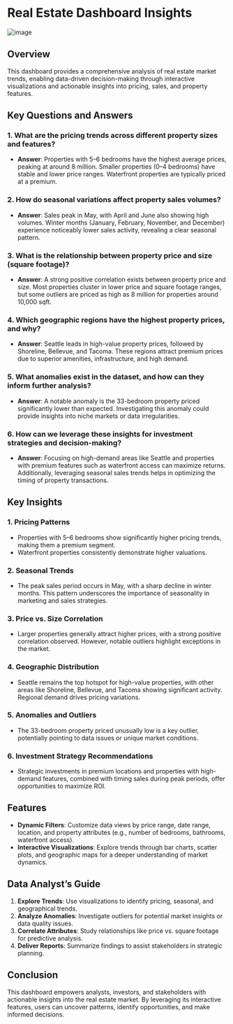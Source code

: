# Real Estate Dashboard Insights
![image](https://github.com/user-attachments/assets/a3175886-c75e-45ca-ad4f-06e337b9fd9d)
## Overview
This dashboard provides a comprehensive analysis of real estate market trends, enabling data-driven decision-making through interactive visualizations and actionable insights into pricing, sales, and property features.

## Key Questions and Answers

### 1. What are the pricing trends across different property sizes and features?
- **Answer**: Properties with 5–6 bedrooms have the highest average prices, peaking at around 8 million. Smaller properties (0–4 bedrooms) have stable and lower price ranges. Waterfront properties are typically priced at a premium.

### 2. How do seasonal variations affect property sales volumes?
- **Answer**: Sales peak in May, with April and June also showing high volumes. Winter months (January, February, November, and December) experience noticeably lower sales activity, revealing a clear seasonal pattern.

### 3. What is the relationship between property price and size (square footage)?
- **Answer**: A strong positive correlation exists between property price and size. Most properties cluster in lower price and square footage ranges, but some outliers are priced as high as 8 million for properties around 10,000 sqft.

### 4. Which geographic regions have the highest property prices, and why?
- **Answer**: Seattle leads in high-value property prices, followed by Shoreline, Bellevue, and Tacoma. These regions attract premium prices due to superior amenities, infrastructure, and high demand.

### 5. What anomalies exist in the dataset, and how can they inform further analysis?
- **Answer**: A notable anomaly is the 33-bedroom property priced significantly lower than expected. Investigating this anomaly could provide insights into niche markets or data irregularities.

### 6. How can we leverage these insights for investment strategies and decision-making?
- **Answer**: Focusing on high-demand areas like Seattle and properties with premium features such as waterfront access can maximize returns. Additionally, leveraging seasonal sales trends helps in optimizing the timing of property transactions.

## Key Insights

### 1. Pricing Patterns
- Properties with 5–6 bedrooms show significantly higher pricing trends, making them a premium segment.
- Waterfront properties consistently demonstrate higher valuations.

### 2. Seasonal Trends
- The peak sales period occurs in May, with a sharp decline in winter months. This pattern underscores the importance of seasonality in marketing and sales strategies.

### 3. Price vs. Size Correlation
- Larger properties generally attract higher prices, with a strong positive correlation observed. However, notable outliers highlight exceptions in the market.

### 4. Geographic Distribution
- Seattle remains the top hotspot for high-value properties, with other areas like Shoreline, Bellevue, and Tacoma showing significant activity. Regional demand drives pricing variations.

### 5. Anomalies and Outliers
- The 33-bedroom property priced unusually low is a key outlier, potentially pointing to data issues or unique market conditions.

### 6. Investment Strategy Recommendations
- Strategic investments in premium locations and properties with high-demand features, combined with timing sales during peak periods, offer opportunities to maximize ROI.

## Features
- **Dynamic Filters**: Customize data views by price range, date range, location, and property attributes (e.g., number of bedrooms, bathrooms, waterfront access).
- **Interactive Visualizations**: Explore trends through bar charts, scatter plots, and geographic maps for a deeper understanding of market dynamics.

## Data Analyst’s Guide
1. **Explore Trends**: Use visualizations to identify pricing, seasonal, and geographical trends.
2. **Analyze Anomalies**: Investigate outliers for potential market insights or data quality issues.
3. **Correlate Attributes**: Study relationships like price vs. square footage for predictive analysis.
4. **Deliver Reports**: Summarize findings to assist stakeholders in strategic planning.

## Conclusion
This dashboard empowers analysts, investors, and stakeholders with actionable insights into the real estate market. By leveraging its interactive features, users can uncover patterns, identify opportunities, and make informed decisions.
